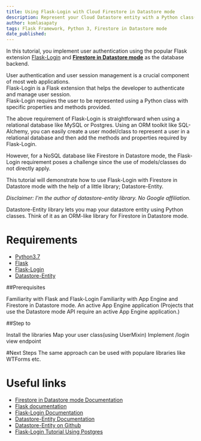 ```yaml
---
title: Using Flask-Login with Cloud Firestore in Datastore mode
description: Represent your Cloud Datastore entity with a Python class(ie a model) and use this for Flask-Login user management
author: komlasapaty
tags: Flask Framework, Python 3, Firestore in Datastore mode
date_published: 
---
```


In this tutorial, you implement user authentication using the popular Flask extension [Flask-Login](https://flask-login.readthedocs.io) and [**Firestore in Datastore mode**](https://cloud.google.com/datastore/docs/datastore-api-tutorial) as the database backend.

User authentication and user session management is a crucial component of most web applications.  
Flask-Login is a Flask extension that helps the developer to authenticate and manage user session.  
Flask-Login requires the user to be represented using a Python class with specific properties and methods provided.  

The above requirement of Flask-Login is straightforward when using a relational database like MySQL or Postgres. 
Using an ORM toolkit like SQL-Alchemy, you can easily create a user model/class to represent a user in a relational database and then add the methods and properties required by Flask-Login.  

However, for a NoSQL database like Firestore in Datastore mode, the Flask-Login requirement poses a challenge since the use of models/classes do not directly apply.  

This tutorial will demonstrate how to use Flask-Login with Firestore in Datastore mode with the help of a little library; Datastore-Entity.  

_Disclaimer: I'm the author of datastore-entity library. No Google affiliation._  

Datastore-Entity library lets you map your datastore entity using Python classes. Think of it as an ORM-like library for Firestore in Datastore mode.  

# Requirements

-  [Python3.7](https://www.python.org/downloads/) 
-  [Flask](https://github.com/pallets/flask) 
-  [Flask-Login](https://flask-login.readthedocs.io) 
-  [Datastore-Entity](https://datastore-entity.readthedocs.io) 


##Prerequisites

Familiarity with Flask and Flask-Login
Familiarity with App Engine and Firestore in Datastore mode.
An active App Engine application (Projects that use the Datastore mode API require an active App Engine application.)   


##Step to

Install the libraries
Map your user class(using UserMixin)
Implement /login view endpoint


#Next Steps
The same approach can be used with populare libraries like WTForms etc.


# Useful links
-  [Firestore in Datastore mode Documentation](https://cloud.google.com/datastore)
-  [Flask documentation](https://flask.palletsprojects.com/en/1.1.x/)
-  [Flask-Login Documentation](https://flask-login.readthedocs.io) 
-  [Datastore-Entity Documentation](https://datastore-entity.readthedocs.io)
-  [Datastore-Entity on Github](https://github.com/komlasapaty/datastore-entity)
-  [Flask-Login Tutorial Using Postgres](https://hackersandslackers.com/flask-login-user-authentication)